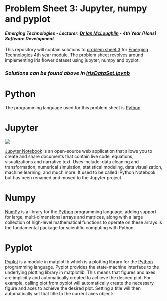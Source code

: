 # Problem Sheet 3: Jupyter, numpy and pyplot
#### *Emerging Technologies - Lecturer: [Dr Ian McLoughlin](ianmcloughlin.github.io) - 4th Year (Hons) Software Development*
This repository will contain solutions to [problem sheet 3](https://emerging-technologies.github.io/problems/jupyter.html) for [Emerging Technologies](https://emerging-technologies.github.io/) 4th year module. The problem sheet revolves around implementing Iris flower dataset using jupyter, numpy and pyplot.

### **_Solutions can be found above in [IrisDataSet.ipynb](https://github.com/ianburkeixiv/JupyterPyplotNumpy/blob/master/IrisDataSet.ipynb)_**

# Python
The programming language used for this problem sheet is [Python](https://www.python.org/)

# Jupyter
![](https://user-images.githubusercontent.com/22341150/32078735-f67056a4-ba9f-11e7-856a-3ae2645699b0.png)

[Jupyter Notebook](http://jupyter.org/) is an open-source web application that allows you to create and share documents that contain live code, equations, visualizations and narrative text. Uses include: data cleaning and transformation, numerical simulation, statistical modeling, data visualization, machine learning, and much more. It used to be called IPython Notebook but has been renamed and moved to the Jupyter project.

# Numpy
[NumPy](http://www.numpy.org/) is a library for the [Python](https://www.python.org/) programming language, adding support for large, multi-dimensional arrays and matrices, along with a large collection of high-level mathematical functions to operate on these arrays.is the fundamental package for scientific computing with Python. 

# Pyplot  
[Pyplot](https://matplotlib.org/api/pyplot_api.html) is a module in matplotlib which is a plotting library for the [Python](https://www.python.org/) programming language.
Pyplot provides the state-machine interface to the underlying plotting library in matplotlib. This means that figures and axes are implicitly and automatically created to achieve the desired plot. For example, calling plot from pyplot will automatically create the necessary figure and axes to achieve the desired plot. Setting a title will then automatically set that title to the current axes object:



 
